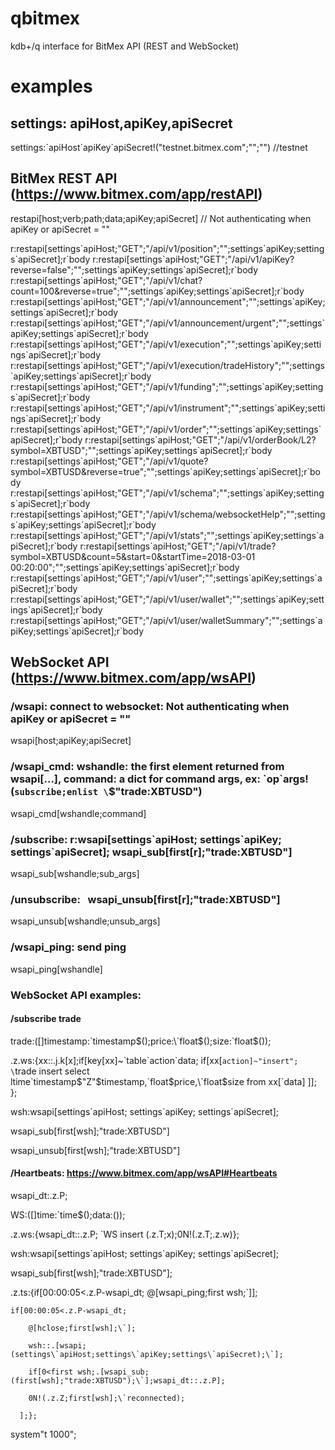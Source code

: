 # qbitmex
kdb+/q interface for BitMex API (REST and WebSocket)

# examples

## settings: apiHost,apiKey,apiSecret

settings:\`apiHost\`apiKey\`apiSecret!("testnet.bitmex.com";"";"")   //testnet

## BitMex REST API (<https://www.bitmex.com/app/restAPI>)
restapi[host;verb;path;data;apiKey;apiSecret]  // Not authenticating when apiKey or apiSecret = ""

r:restapi[settings\`apiHost;"GET";"/api/v1/position";"";settings\`apiKey;settings\`apiSecret];r\`body
r:restapi[settings\`apiHost;"GET";"/api/v1/apiKey?reverse=false";"";settings\`apiKey;settings\`apiSecret];r\`body
r:restapi[settings\`apiHost;"GET";"/api/v1/chat?count=100&reverse=true";"";settings\`apiKey;settings\`apiSecret];r\`body
r:restapi[settings\`apiHost;"GET";"/api/v1/announcement";"";settings\`apiKey;settings\`apiSecret];r\`body
r:restapi[settings\`apiHost;"GET";"/api/v1/announcement/urgent";"";settings\`apiKey;settings\`apiSecret];r\`body
r:restapi[settings\`apiHost;"GET";"/api/v1/execution";"";settings\`apiKey;settings\`apiSecret];r\`body
r:restapi[settings\`apiHost;"GET";"/api/v1/execution/tradeHistory";"";settings\`apiKey;settings\`apiSecret];r\`body
r:restapi[settings\`apiHost;"GET";"/api/v1/funding";"";settings\`apiKey;settings\`apiSecret];r\`body
r:restapi[settings\`apiHost;"GET";"/api/v1/instrument";"";settings\`apiKey;settings\`apiSecret];r\`body
r:restapi[settings\`apiHost;"GET";"/api/v1/order";"";settings\`apiKey;settings\`apiSecret];r\`body
r:restapi[settings\`apiHost;"GET";"/api/v1/orderBook/L2?symbol=XBTUSD";"";settings\`apiKey;settings\`apiSecret];r\`body
r:restapi[settings\`apiHost;"GET";"/api/v1/quote?symbol=XBTUSD&reverse=true";"";settings\`apiKey;settings\`apiSecret];r\`body
r:restapi[settings\`apiHost;"GET";"/api/v1/schema";"";settings\`apiKey;settings\`apiSecret];r\`body
r:restapi[settings\`apiHost;"GET";"/api/v1/schema/websocketHelp";"";settings\`apiKey;settings\`apiSecret];r\`body
r:restapi[settings\`apiHost;"GET";"/api/v1/stats";"";settings\`apiKey;settings\`apiSecret];r\`body
r:restapi[settings\`apiHost;"GET";"/api/v1/trade?symbol=XBTUSD&count=5&start=0&startTime=2018-03-01 00:20:00";"";settings\`apiKey;settings\`apiSecret];r\`body
r:restapi[settings\`apiHost;"GET";"/api/v1/user";"";settings\`apiKey;settings\`apiSecret];r\`body
r:restapi[settings\`apiHost;"GET";"/api/v1/user/wallet";"";settings\`apiKey;settings\`apiSecret];r\`body
r:restapi[settings\`apiHost;"GET";"/api/v1/user/walletSummary";"";settings\`apiKey;settings\`apiSecret];r\`body


## WebSocket API (<https://www.bitmex.com/app/wsAPI>)

### /wsapi: connect to websocket: Not authenticating when apiKey or apiSecret = ""
wsapi[host;apiKey;apiSecret]

### /wsapi_cmd:   wshandle: the first element returned from wsapi[...], command: a dict for command args, ex: \`op\`args!(`subscribe;enlist \`$"trade:XBTUSD")
wsapi_cmd[wshandle;command]

### /subscribe:  r:wsapi[settings\`apiHost; settings\`apiKey; settings\`apiSecret];  wsapi_sub[first[r];"trade:XBTUSD"]
wsapi_sub[wshandle;sub_args]

### /unsubscribe:   wsapi_unsub[first[r];"trade:XBTUSD"] 
wsapi_unsub[wshandle;unsub_args]

### /wsapi_ping: send ping
wsapi_ping[wshandle]

### WebSocket API examples:
####  /subscribe trade
trade:([]timestamp:\`timestamp$();price:\`float$();size:\`float$());

.z.ws:{xx::.j.k[x];if[key[xx]~\`table\`action\`data;
	if[xx[`action]~"insert"; \`trade insert select ltime\`timestamp$"Z"$timestamp,\`float$price,\`float$size from xx[\`data] ]];
	};

wsh:wsapi[settings\`apiHost; settings\`apiKey; settings\`apiSecret];  

wsapi_sub[first[wsh];"trade:XBTUSD"]

wsapi_unsub[first[wsh];"trade:XBTUSD"]

#### /Heartbeats: https://www.bitmex.com/app/wsAPI#Heartbeats

wsapi_dt:.z.P;

WS:([]time:\`time$();data:());

.z.ws:{wsapi_dt::.z.P; \`WS insert (.z.T;x);0N!(.z.T;.z.w)};

wsh:wsapi[settings\`apiHost; settings\`apiKey; settings\`apiSecret];  

wsapi_sub[first[wsh];"trade:XBTUSD"];

.z.ts:{if[00:00:05<.z.P-wsapi_dt; @[wsapi_ping;first wsh;\`]];

    if[00:00:05<.z.P-wsapi_dt;
	
		@[hclose;first[wsh];\`];
		
        wsh::.[wsapi;(settings\`apiHost;settings\`apiKey;settings\`apiSecret);\`];
		
        if[0<first wsh;.[wsapi_sub;(first[wsh];"trade:XBTUSD");\`];wsapi_dt::.z.P];
		
        0N!(.z.Z;first[wsh];\`reconnected);
		
	  ];};

system"t 1000";

